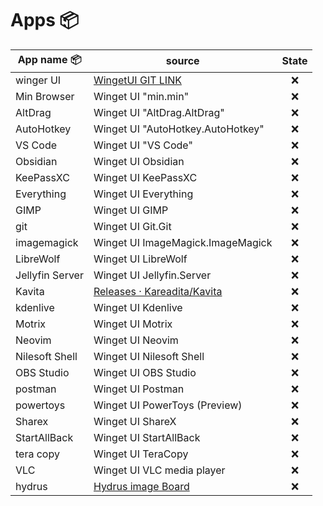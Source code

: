 # Apps 📦

| App name 📦     | source                                                                      | State |
| --------------- | --------------------------------------------------------------------------- |:-----:|
| winger UI       | [WingetUI GIT LINK](https://github.com/marticliment/WingetUI)               |  ❌   |
| Min Browser     | Winget UI "min.min"                                                         |  ❌   |
| AltDrag         | Winget UI "AltDrag.AltDrag"                                                 |  ❌   |
| AutoHotkey      | Winget UI "AutoHotkey.AutoHotkey"                                           |  ❌   |
| VS Code         | Winget UI "VS Code"                                                         |  ❌   |
| Obsidian        | Winget UI Obsidian                                                          |  ❌   |
| KeePassXC       | Winget UI KeePassXC                                                         |  ❌   |
| Everything      | Winget UI Everything                                                        |  ❌   |
| GIMP            | Winget UI  GIMP                                                             |  ❌   |
| git             | Winget UI Git.Git                                                           |  ❌   |
| imagemagick     | Winget UI ImageMagick.ImageMagick                                           |  ❌   |
| LibreWolf       | Winget UI LibreWolf                                                         |  ❌   |
| Jellyfin Server | Winget UI Jellyfin.Server                                                   |  ❌   |
| Kavita          | [Releases · Kareadita/Kavita](https://github.com/Kareadita/Kavita/releases) |  ❌   |
| kdenlive        | Winget UI Kdenlive                                                          |  ❌   |
| Motrix          | Winget UI Motrix                                                            |  ❌   |
| Neovim          | Winget UI Neovim                                                            |  ❌   |
| Nilesoft Shell  | Winget UI Nilesoft Shell                                                    |  ❌   |
| OBS Studio      | Winget UI OBS Studio                                                        |  ❌   |
| postman         | Winget UI Postman                                                           |  ❌   |
| powertoys       | Winget UI PowerToys (Preview)                                               |  ❌   |
| Sharex          | Winget UI ShareX                                                            |  ❌   |
| StartAllBack    | Winget UI StartAllBack                                                      |  ❌   |
| tera copy       | Winget UI  TeraCopy                                                         |  ❌   |
| VLC             | Winget UI VLC media player                                                  |  ❌   |
| hydrus          | [Hydrus image Board](https://github.com/hydrusnetwork/hydrus)               |  ❌   |
